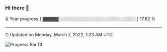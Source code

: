 ### Hi there 👋

⏳ Year progress { ▓▓▓▓▓░░░░░░░░░░░░░░░░░░░░░░░░░ } 17.82 %

---

⏰ Updated on Monday, March 7, 2022, 1:23 AM UTC

![Progress Bar CI](https://github.com/arthurbuhl/arthurbuhl/workflows/Progress%20Bar%20CI/badge.svg)
